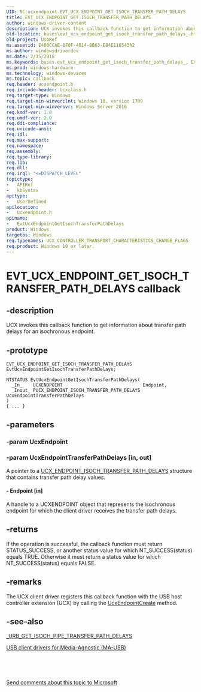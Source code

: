 ```yaml
---
UID: NC:ucxendpoint.EVT_UCX_ENDPOINT_GET_ISOCH_TRANSFER_PATH_DELAYS
title: EVT_UCX_ENDPOINT_GET_ISOCH_TRANSFER_PATH_DELAYS
author: windows-driver-content
description: UCX invokes this callback function to get information about transfer path delays for an isochronous endpoint.
old-location: buses\evt_ucx_endpoint_get_isoch_transfer_path_delays_.htm
old-project: UsbRef
ms.assetid: E400CCAE-8F0F-4814-8B63-EB4E116543A2
ms.author: windowsdriverdev
ms.date: 2/15/2018
ms.keywords: buses.evt_ucx_endpoint_get_isoch_transfer_path_delays_, EvtUcxEndpointGetIsochTransferPathDelays callback function [Buses], EvtUcxEndpointGetIsochTransferPathDelays, EVT_UCX_ENDPOINT_GET_ISOCH_TRANSFER_PATH_DELAYS, EVT_UCX_ENDPOINT_GET_ISOCH_TRANSFER_PATH_DELAYS, ucxendpoint/EvtUcxEndpointGetIsochTransferPathDelays
ms.prod: windows-hardware
ms.technology: windows-devices
ms.topic: callback
req.header: ucxendpoint.h
req.include-header: Ucxclass.h
req.target-type: Windows
req.target-min-winverclnt: Windows 10, version 1709
req.target-min-winversvr: Windows Server 2016
req.kmdf-ver: 1.0
req.umdf-ver: 2.0
req.ddi-compliance: 
req.unicode-ansi: 
req.idl: 
req.max-support: 
req.namespace: 
req.assembly: 
req.type-library: 
req.lib: 
req.dll: 
req.irql: "<=DISPATCH_LEVEL"
topictype:
-	APIRef
-	kbSyntax
apitype:
-	UserDefined
apilocation:
-	Ucxendpoint.h
apiname:
-	EvtUcxEndpointGetIsochTransferPathDelays
product: Windows
targetos: Windows
req.typenames: UCX_CONTROLLER_TRANSPORT_CHARACTERISTICS_CHANGE_FLAGS
req.product: Windows 10 or later.
---
```


# EVT_UCX_ENDPOINT_GET_ISOCH_TRANSFER_PATH_DELAYS callback


## -description


UCX invokes this callback function to get information about transfer path delays for an isochronous endpoint. 


## -prototype


````
EVT_UCX_ENDPOINT_GET_ISOCH_TRANSFER_PATH_DELAYS EvtUcxEndpointGetIsochTransferPathDelays;

NTSTATUS EvtUcxEndpointGetIsochTransferPathDelays(
  _In_    UCXENDPOINT                              Endpoint,
  _Inout_ PUCX_ENDPOINT_ISOCH_TRANSFER_PATH_DELAYS UcxEndpointTransferPathDelays
)
{ ... }
````


## -parameters




### -param UcxEndpoint


### -param UcxEndpointTransferPathDelays [in, out]

A pointer to a <a href="..\ucxendpoint\ns-ucxendpoint-_ucx_endpoint_isoch_transfer_path_delays.md">UCX_ENDPOINT_ISOCH_TRANSFER_PATH_DELAYS</a> structure that contains transfer path delay values.


#### - Endpoint [in]

A handle to a UCXENDPOINT object that represents the isochronous endpoint for which the client driver receives the transfer path delays.


## -returns



If the operation is successful, the callback function must return STATUS_SUCCESS, or another status value for which NT_SUCCESS(status) equals TRUE. Otherwise it must return a status value for which NT_SUCCESS(status) equals FALSE.




## -remarks



The UCX client driver registers this callback function with the USB host controller extension (UCX) by calling the <a href="..\ucxendpoint\nf-ucxendpoint-ucxendpointcreate.md">UcxEndpointCreate</a>
 method.




## -see-also

<a href="..\usb\ns-usb-_urb_get_isoch_pipe_transfer_path_delays.md">_URB_GET_ISOCH_PIPE_TRANSFER_PATH_DELAYS</a>



<a href="https://docs.microsoft.com/en-us/windows-hardware/drivers/usbcon/usb-client-drivers-for-ma-usb">USB client drivers for Media-Agnostic (MA-USB)</a>



 

 

<a href="mailto:wsddocfb@microsoft.com?subject=Documentation%20feedback [UsbRef\buses]:%20EVT_UCX_ENDPOINT_GET_ISOCH_TRANSFER_PATH_DELAYS callback function%20 RELEASE:%20(2/15/2018)&amp;body=%0A%0APRIVACY STATEMENT%0A%0AWe use your feedback to improve the documentation. We don't use your email address for any other purpose, and we'll remove your email address from our system after the issue that you're reporting is fixed. While we're working to fix this issue, we might send you an email message to ask for more info. Later, we might also send you an email message to let you know that we've addressed your feedback.%0A%0AFor more info about Microsoft's privacy policy, see http://privacy.microsoft.com/en-us/default.aspx." title="Send comments about this topic to Microsoft">Send comments about this topic to Microsoft</a>

